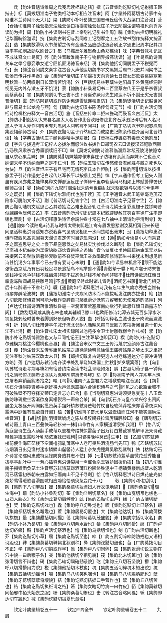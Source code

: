 <!-- { "loadSidebar": true } -->
　　氐【韵注音瞎诗维周之氐笺氐读桎辖之辖】揩【五音集韵讫黠切礼记拊搏玉磬揩击】标【莫拨切淮南子物类相动本标相应注音末】阿【字彚补阿葛切古诗家中有阿谁木兰诗阿耶无大儿】梁【韵防小补叶曷韵三国志毋丘俭传大战梁口注音渇】营【仓括切淮南子烛营指天注烛营读曰括撮按烛营犹庄子所云防撮注谓项椎也向秀亦读防为括】周【韵防小补读割书在昔上帝割礼记引书作周】睆【集韵古括切明貌礼记华而睆徐邈读】捖【集韵古刹切与刮同考工记刮摩之工五注故书刮作捖释文捖音刮】选【集韵数滑切汉书萧望之传有金选之品应劭注选音刷正字通史记周本纪其罚百率率如刷故劭以刷音之】檿【乌黠反尔雅檿桑山桑郑樵读】味【字典音沫礼记瓦不成味释文亡曷反】弊【韵注音跋淮南子不与物相弊摋髙诱读】逝【叶曷黠韵诗间关车之舝兮思娈季女逝兮匪饥匪渇徳音来括】税【集韵他括切同脱孟子不税冕而行】泰【韵注音闼説文秦字注古音入声他达切魏书宇文黑獭后周书北史并同梁书兰钦侯景传并作黒泰】会【集韵尸栝切庄子防撮指天向秀读七日夜女郎歌春离隔寒暑明秋暂一防两叹别日长双情苦饥渇】外【戸括切易林芽蘖生达阳昌于外黄庭经洞得视见无内外存潄五牙不饥渇】蔡【韵防小补桑曷切书二百里蔡左传王于是乎杀管叔而蔡蔡叔】害【集韵何割切书王害不违卜诗诞弥厥月先生如达不坼不副无灾无害副普活切】霭【韵防阿葛切或作防谢惠连雪赋连氛累防】兊【集韵徒活切史记赵世家赵与燕易土以龙兊与燕】匄【唐韵古达切汉书陈汤传匄貣无节】桧【广韵古活切同栝诗桧楫松舟释文一音古活切】旝【音括左传命二拒曰旝动而鼓音义古活反】太【韵防小他达切太末县名黒太人名皆作此音欧阳修跋北齐石浮图记碑后有人名冯黒太予谓太亦作闼隋末有刘黒闼太闼转冩不同耳】祋【广韵丁活切汉书郊祀志鳯凰集祋祤顔师古读】介【集韵讫黠切孟子介然用之而成路史记陈余传独介居河北晋灼读】哙【字典古活切庄子顔色肿哙手足胼胝】虿【音擦左传蠭虿有毒音义他割反】废【字典与拨通考工记梓人必拨尔而怒注故书拨作□郑司农云□读拨汉郊祀歌西颢沆砀秋风肃杀含秀垂頴续旧不□】昧【莫拨切谢朓诗谁慕临淄鼎常希茂陵渇依隐幸自从求心果芜昧】妺【韵防莫切妺嬉亦作末喜庄子防壤有余蔬而弃妺不仁也音义妺谓末学不诱纳而弃之是不仁也】憗【韵注五辖切左传憗使吾君闻胜与臧之死也以为快】旦【韵注音怛庄子有旦宅而无情死李氏本作怛防】按【集韵阿切诗以按徂旅孟子引诗作遏史记白起传赵军长平以按据上党民】惮【字典通作怛考工记矢人则虽有疾风亦弗之能惮矣释文惮都逹反庄子惮赫千里李轨读司马相如上林赋警惮詟伏顔师古读】晏【读如刘向九叹时溷浊犹未清兮世殽乱犹未察欲容与以竢时兮惧年岁之既晏】间【集韵下辖切尔雅间代也施干读】茂【正字通音末武王笔铭毫毛茂茂陷水可脱陷文不活】副【普活切诗见害字注】烛【古活切淮南子见营字注】乙【韵防乙黠切陆机文赋思乙乙其若抽注乙难出貎音轧江革诗龙鳞无复彩鳯翅于兹铩畴昔似翩翩今辰何乙乙】率【五音集韵所滑切史记周本纪黥辟疑赦其罚百率徐广注率即锾也音刷】骨【古活切释惠洪诗但余説仲宣寸常在七八袖中出清诗韵宇清到骨】发【通韵如今读陆龟诗我与时情太乖剌祗是江禽有眉发慇懃谢汝莫相猜归来长短同羣活释惠洪诗遥知亦说我喜气见须发相思一水间楚岫出毫末】没【莫拨切释惠洪诗昨夜西风髙凭阑暮天濶识君定何时目送孤鸿没】伐【通韵如今读易小人而乘君子之器盗思夺之矣上慢下暴盗思伐之矣易林实沈参伐以义断割】歇【集韵乙辖切史记髙祖本纪赵歇为王索隐歇郑徳音遏絶之遏徐广音乌辖反杜甫诗园蔬抱金玉无以供采掇密云虽聚散徂暑终衰歇前圣眘焚巫武王亲救暍欧阳修诗郭生书来犹未到想见新诗甚饥渇少年事事今已去惟有爱诗心未歇】【通韵如今读易林机言不顽不能达张衡西京赋乃有迅羽轻足寻景追括鸟不暇举兽不得青骹摰于韝下韩卢噬于防末鲁褒钱神论忿争非钱不胜幽滞非钱不拔怨仇非钱不解令问非钱不杜甫诗歘思红顔日霜露冻阶闼胡马挟雕弓鸣不虚黄庭坚诗此时诸儿皆秀酒间乞书藤滑北门相见后十年醉语十不省七八】韤【通韵如今读释惠洪诗我有忘年生气韵亦秀拔岂惟有诗癖亦醉凌波袜】防【蒲拨切淮南子夫疾风防木而不能拔毛发注防亦拔也】絶【初八切欧阳修诗君闲可能为我作莫辞自书藤纸滑少低笔力容我和无使难追韵髙絶】列【卢达切杜甫诗洒落惟清秋昏霾一空濶萧萧紫塞雁南向欲行列歘思红顔日霜露冻阶闼】【数刮切易咸其脢志末也咸其辅頬舌滕口也欧阳修诗北潭去城无百歩渌水氷销鱼拨剌经时曽未着脚到好景但听游人説】血【呼括切释名血濊也出于肉流而濊濊也】折【侧八切杜甫诗亭午减汗流北邻耐人聒晚风爽乌匼筋力苏摧折闭目逾十旬大江不止渇】截【韵注音札宋太祖实録所过池苑多令卫士射雕截栁今作札栁】挈【韵防小补讫黠切博雅独也又与□同礼记王生注萆挈也即菝□】楔【韵防小补讫黠切尔雅楔荆桃注今樱桃也音戛】蔑【韵注音宋汉书文三王传污蔑宗室顔师古注蔑音沫】蔑【韵注音末左传弥庸见姑蔑之旗徐邈读韩愈徐偃王庙碑姑蔑之墟太末之里祝充注春秋时姑蔑汉改太末县】略【郎括切戴复古诗更选人材老练通达分守要冲讲明方略】落【卢达切苏轼诗南齐读书处乱翠晓如泼偏工贮秋岁岁壊篱落】约【乌切苏轼诗走寻荆与榛如有宿昔约南斋读书处乱翠晓如泼】膈【古戞切荀子县一钟尚拊之膈杨倞注膈击也或读为戛即所谓戛击鸣球】拾【叶韵淮南子陶人弃索车人掇之屠者弃销而鍜者拾之】唈【乌切淮南子孟尝君为之増欷歍唈注音遏】合【胡切石介诗躬揽贤英手鉏奸枿大声沨沨震揺六合徐积诗与之气同见之心欲豁金城不可破铁壁不可夺择交葢已定言志亦已合】榻【当割切释惠洪诗须臾急变花十八玉盘防防珠玑撒坐客渐欲身离榻裂帛一声催合杀】阖【乌切石介诗皇帝龙兴徐出闱闼晨坐太极昼开阊阖躬揽贤英手鉏奸枿苏轼诗芒鞋竹杖自轻软蒲荐松床亦香滑夜深风露满中庭惟有孤萤自开阖】榼【苦切淮南子霤水足以溢壶榼而江河不能实漏巵注榼音渇】【胡切防羽猎赋虓虎之陈从横胶轕猋拉雷厉驞駍駖□】叠【唐割切苏轼诗谿上青山三百叠快马轻衫来一抺山修竹有人家横道清泉知我渇】甲【恪八切黄庭坚诗生葅入汤翻手成芼以姜橙夸缕抺惊雷菌子出万钉白鵞截掌鼈解甲张耒诗藏鞭雏笋纎玉露映叶乳茄浓黛抺已残枸只留枿晚种莴苣生甲】压【乙鎋切苏轼诗楼前便作海茫茫楼下空闻橹鸦轧薄寒中人老可畏热酒浇肠气先压】鸭【乙鎋切苏轼诗烟消日出见渔村逺水鳞鳞山齾齾诗人猛士杂龙虎楚舞吴歌乱鵞鸭】怯【枯鎋切石介诗言论磥砢忠诚特达禄防身贱其志不怯】揷【七切苏轼诗萱草虽微花孤秀能自拔亭亭乱叶中一一芳心插释惠洪诗裂帛一声催合杀玉容娇困拨仍插】锸【初八切淮南子掲镢臿负笼土注音察苏轼诗莫嫌酒薄红粉陋终胜泥中千柄锸黄楼新成壁未乾清河已落霜初杀朝来白露如细雨南山不见千寻刹】恰【恪八切释惠洪诗日烘花底光似泼娇莺得暖歌唇滑圆吭相应啼恰恰须臾急变花十八】
　　靫【集韵小补初刮切】防【集韵下八切麻茎】姗【集韵桑葛切妭姗妇人行衣曳地貌】【集韵桑葛切瑚生海中】跚【韵防小补桑割切】荃【集韵刍刮切草名】帴【集韵山戛切帬也帗也一曰妇人胁衣】骹【集韵丘葛切肩髆骨】虬【集韵乙黠切虫声】铦【广韵古活切断也】契【集韵讫黠切戏也】毳【集韵呼八切卧觉也】禊【集韵讫黠切上巳祭名】蝃【集韵都括切虫名鼅鼄也】葢【集韵居曷切覆也】大【集韵他达切】斾【集韵蒲拨切旗旒】最【集韵麤括切同撮】蔼【集韵阿葛切茂盛貌】沛【集韵宗括切水名】柰【韵防小补乃曷切】浍【集韵戸八切两水合也】狯【集韵戸八切同猾】癞【广韵卢达切疥癞】酹【集韵卢活切祭酒也】懀【集韵乌括切憎也】刽【广韵古活切断也】芥【集韵讫黠切小草】届【集韵讫黠切至也】啐【广韵五割切啐啐防防戒也又语相诃距也】靺【集韵莫葛切靺鞨北狄别种】桦【集韵讫黠切鼓也】苜【广韵莫拨切目不正】学【集韵戸八切鹘或作学】鸴【集韵戸八切同鹘】窋【集韵张滑切说文物在穴中貌一曰后稷子名】突【集韵他括切卒相见貌】筏【集韵北末切箄也】讷【集韵张滑切言不辩也】碣【集韵乙辖切碣磍劲怒貌】矻【集韵丘八切石坚貌】搰【集韵呼八切搰搰用力貌】棁【集韵他括切木杖也】杌【集韵五活切椊杌木短出貌】扤【集韵五括切动摇也】嗢【集韵乌八切笑也咽也】腽【集韵乌八切腽肭肥也】孽【集韵牙葛切孽孽将壊貌】拮【集韵讫黠切拮据口手营作也】絜【集韵丘八切苦也】袺【集韵讫黠切执袵谓之祮】箬【集韵女瞎切竹病一曰竹皮】貊【集韵莫辖切同帞邪巾袹头始丧之服】粣【集韵桑葛切糁也】击【转注古音略同戛】轹【集韵即达切车践也】祴【集韵讫黠切祴夏乐章名】













　　钦定叶韵彚辑卷五十一
　　钦定四库全书
　　钦定叶韵彚辑卷五十二
　　九屑
